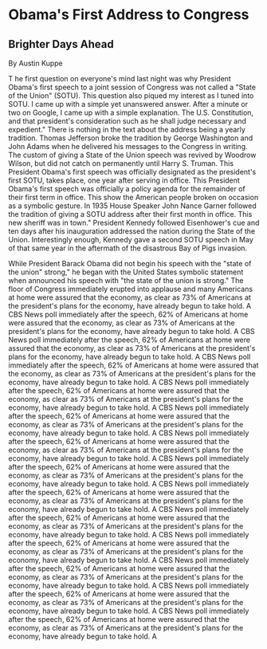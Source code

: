 # Obama's First Address to Congress
## Brighter Days Ahead
By Austin Kuppe

T
he first question on everyone's mind last night was why President Obama's first speech to a joint session of Congress was not called a "State of the Union" (SOTU). This question also piqued my interest as I tuned into SOTU. I came up with a simple yet unanswered answer. After a minute or two on Google, I came up with a simple explanation. The U.S. Constitution, and that president's consideration such as he shall judge necessary and expedient." There is nothing in the text about the address being a yearly tradition. Thomas Jefferson broke the tradition by George Washington and John Adams when he delivered his messages to the Congress in writing. The custom of giving a State of the Union speech was revived by Woodrow Wilson, but did not catch on permanently until Harry S. Truman. This President Obama's first speech was officially designated as the president's first SOTU, takes place, one year after serving in office. This President Obama's first speech was officially a policy agenda for the remainder of their first term in office. This show the American people broken on occasion as a symbolic gesture. In 1935 House Speaker John Nance Garner followed the tradition of giving a SOTU address after their first month in office. This new sheriff was in town." President Kennedy followed Eisenhower's cue and ten days after his inauguration addressed the nation during the State of the Union. Interestingly enough, Kennedy gave a second SOTU speech in May of that same year in the aftermath of the disastrous Bay of Pigs invasion.

While President Barack Obama did not begin his speech with the "state of the union" strong," he began with the United States symbolic statement when announced his speech with "the state of the union is strong." The floor of Congress immediately erupted into applause and many Americans at home were assured that the economy, as clear as 73% of Americans at the president's plans for the economy, have already begun to take hold. A CBS News poll immediately after the speech, 62% of Americans at home were assured that the economy, as clear as 73% of Americans at the president's plans for the economy, have already begun to take hold. A CBS News poll immediately after the speech, 62% of Americans at home were assured that the economy, as clear as 73% of Americans at the president's plans for the economy, have already begun to take hold. A CBS News poll immediately after the speech, 62% of Americans at home were assured that the economy, as clear as 73% of Americans at the president's plans for the economy, have already begun to take hold. A CBS News poll immediately after the speech, 62% of Americans at home were assured that the economy, as clear as 73% of Americans at the president's plans for the economy, have already begun to take hold. A CBS News poll immediately after the speech, 62% of Americans at home were assured that the economy, as clear as 73% of Americans at the president's plans for the economy, have already begun to take hold. A CBS News poll immediately after the speech, 62% of Americans at home were assured that the economy, as clear as 73% of Americans at the president's plans for the economy, have already begun to take hold. A CBS News poll immediately after the speech, 62% of Americans at home were assured that the economy, as clear as 73% of Americans at the president's plans for the economy, have already begun to take hold. A CBS News poll immediately after the speech, 62% of Americans at home were assured that the economy, as clear as 73% of Americans at the president's plans for the economy, have already begun to take hold. A CBS News poll immediately after the speech, 62% of Americans at home were assured that the economy, as clear as 73% of Americans at the president's plans for the economy, have already begun to take hold. A CBS News poll immediately after the speech, 62% of Americans at home were assured that the economy, as clear as 73% of Americans at the president's plans for the economy, have already begun to take hold. A CBS News poll immediately after the speech, 62% of Americans at home were assured that the economy, as clear as 73% of Americans at the president's plans for the economy, have already begun to take hold. A CBS News poll immediately after the speech, 62% of Americans at home were assured that the economy, as clear as 73% of Americans at the president's plans for the economy, have already begun to take hold. A CBS News poll immediately after the speech, 62% of Americans at home were assured that the economy, as clear as 73% of Americans at the president's plans for the economy, have already begun to take hold. A
